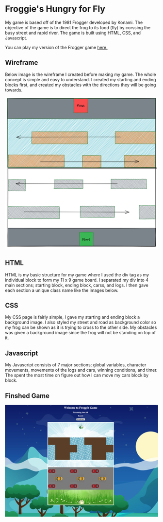 # Froggie's Hungry for Fly

My game is based off of the 1981 Frogger developed by Konami. The objective of the game is to direct the frog to its food (fly) by corssing the busy street and rapid river. The game is built using HTML, CSS, and Javascript.

You can play my version of the Frogger game [here.](https://s9001848.github.io/Project-1-Frogger-Game/)

## Wireframe

Below image is the wireframe I created before making my game. The whole concept is simple and easy to understand. I created my starting and ending blocks first, and created my obstacles with the directions they will be going towards.

![Framework](framework.png)

## HTML

HTML is my basic structure for my game where I used the div tag as my individual block to form my 11 x 9 game board. I separated my div into 4 main sections; starting block, ending block, carss, and logs. I then gave each section a unique class name like the images below. 


## CSS

My CSS page is fairly simple, I gave my starting and ending block a background image. I also styled my street and road as background color so my frog can be shown as it is trying to cross to the other side. My obstacles was given a background image since the frog will not be standing on top of it.  


## Javascript

My Javascript consists of 7 major sections; global variables, character movements, movements of the logs and cars, winning conditions, and timer. The spent the most time on figure out how I can move my cars block by block.

## Finshed Game

![Finished Game](finished_game.png)

